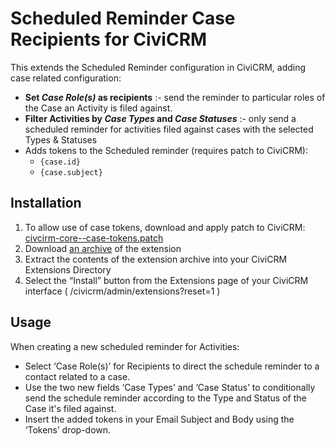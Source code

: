 # Scheduled Reminder Case Recipients for CiviCRM #

This extends the Scheduled Reminder configuration in CiviCRM, adding case
related configuration: 

 * **Set _Case Role(s)_ as recipients** :- send the reminder to particular roles
   of the Case an Activity is filed against.
 * **Filter Activities by _Case Types_ and _Case Statuses_** :- only send a
   scheduled reminder for activities filed against cases with the selected Types
   & Statuses 
 * Adds tokens to the Scheduled reminder (requires patch to CiviCRM):
     * `{case.id}`
     * `{case.subject}`

## Installation ##

1. To allow use of case tokens, download and apply patch to CiviCRM:
   [civcirm-core--case-tokens.patch](civicrm-core--case-tokens.patch)
2. Download [an archive](https://github.com/agileware/au.com.agileware.scheduledcasecrecipients/archive/1.1.tar.gz)
   of the extension
3. Extract the contents of the extension archive into your CiviCRM Extensions
   Directory
4. Select the “Install” button from the Extensions page of your CiviCRM
   interface ( /civicrm/admin/extensions?reset=1 )


## Usage ##

When creating a new scheduled reminder for Activities:
 * Select ‘Case Role(s)’ for Recipients to direct the schedule reminder to a
   contact related to a case.
 * Use the two new fields ‘Case Types’ and ‘Case Status’ to conditionally send
   the schedule reminder according to the Type and Status of the Case it's filed
   against.
 * Insert the added tokens in your Email Subject and Body using the ‘Tokens’
   drop-down.
